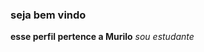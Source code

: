 ###       seja bem vindo     
**esse perfil pertence a Murilo**
_sou estudante_

<!--
**MuriloChoucino/MuriloChoucino** é um repositório _ especial porque o seu README.md (este ficheiro) aparece no seu perfil GitHub.

Aqui estão algumas ideias para começar:

Estou a trabalhar em...
Estão a aprender...
Estou a tentar colaborar em...
Estou à procura de ajuda com...
Pergunte-me sobre...
Como chegar a mim: ...
-  pronomes: ...
Facto divertido: ...
-->
